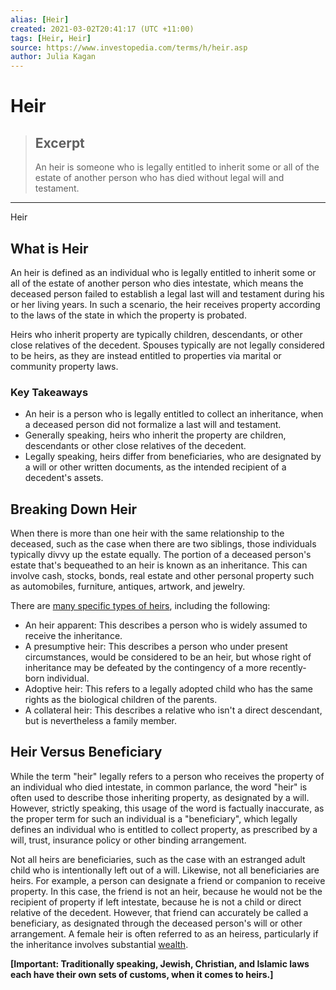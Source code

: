 ```yaml
---
alias: [Heir]
created: 2021-03-02T20:41:17 (UTC +11:00)
tags: [Heir, Heir]
source: https://www.investopedia.com/terms/h/heir.asp
author: Julia Kagan
---
```


# Heir

> ## Excerpt
> An heir is someone who is legally entitled to inherit some or all of the estate of another person who has died without legal will and testament.

---

Heir
## What is Heir

An heir is defined as an individual who is legally entitled to inherit some or all of the estate of another person who dies intestate, which means the deceased person failed to establish a legal last will and testament during his or her living years. In such a scenario, the heir receives property according to the laws of the state in which the property is probated.

Heirs who inherit property are typically children, descendants, or other close relatives of the decedent. Spouses typically are not legally considered to be heirs, as they are instead entitled to properties via marital or community property laws.

### Key Takeaways

-   An heir is a person who is legally entitled to collect an inheritance, when a deceased person did not formalize a last will and testament.
-   Generally speaking, heirs who inherit the property are children, descendants or other close relatives of the decedent. 
-   Legally speaking, heirs differ from beneficiaries, who are designated by a will or other written documents, as the intended recipient of a decedent's assets.

## Breaking Down Heir

When there is more than one heir with the same relationship to the deceased, such as the case when there are two siblings, those individuals typically divvy up the estate equally. The portion of a deceased person's estate that's bequeathed to an heir is known as an inheritance. This can involve cash, stocks, bonds, real estate and other personal property such as automobiles, furniture, antiques, artwork, and jewelry.

There are [many specific types of heirs](https://legal-dictionary.thefreedictionary.com/heir), including the following:

-   An heir apparent: This describes a person who is widely assumed to receive the inheritance.
-   A presumptive heir: This describes a person who under present circumstances, would be considered to be an heir, but whose right of inheritance may be defeated by the contingency of a more recently-born individual.
-   Adoptive heir: This refers to a legally adopted child who has the same rights as the biological children of the parents.
-   A collateral heir: This describes a relative who isn't a direct descendant, but is nevertheless a family member.

## Heir Versus Beneficiary

While the term "heir" legally refers to a person who receives the property of an individual who died intestate, in common parlance, the word "heir" is often used to describe those inheriting property, as designated by a will. However, strictly speaking, this usage of the word is factually inaccurate, as the proper term for such an individual is a "beneficiary", which legally defines an individual who is entitled to collect property, as prescribed by a will, trust, insurance policy or other binding arrangement.

Not all heirs are beneficiaries, such as the case with an estranged adult child who is intentionally left out of a will. Likewise, not all beneficiaries are heirs. For example, a person can designate a friend or companion to receive property. In this case, the friend is not an heir, because he would not be the recipient of property if left intestate, because he is not a child or direct relative of the decedent. However, that friend can accurately be called a beneficiary, as designated through the deceased person's will or other arrangement. A female heir is often referred to as an heiress, particularly if the inheritance involves substantial [wealth](https://www.investopedia.com/terms/w/wealth.asp).

**\[Important: Traditionally speaking, Jewish, Christian, and Islamic laws each have their own sets of customs, when it comes to heirs.\]**
